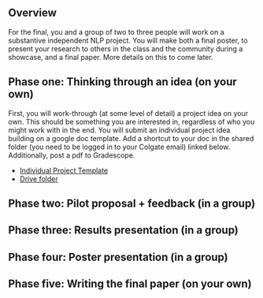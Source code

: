 ## Overview

For the final, you and a group of two to three people will work on a substantive independent NLP project. You will make both a final poster, to present your research to others in the class and the community during a showcase, and a final paper. More details on this to come later.

## Phase one: Thinking through an idea (on your own)

First, you will work-through (at some level of detail) a project idea on your own. This should be something you are interested in, regardless of who you might work with in the end. You will submit an individual project idea building on a google doc template. Add a shortcut to your doc in the shared folder (you need to be logged in to your Colgate email) linked below. Additionally, post a pdf to Gradescope.

* [Individual Project Template](https://docs.google.com/document/d/18NEOXHuBX5_RSSabhmeQD0wKT9VrspAMDJLab1Qi-8A/edit?usp=sharing)
* [Drive folder](https://drive.google.com/drive/folders/1H_P7U-yJWlZgAHMJT8qDcDtMDRTTviRG?usp=drive_link)

## Phase two: Pilot proposal + feedback (in a group)

## Phase three: Results presentation (in a group)

## Phase four: Poster presentation (in a group)

## Phase five: Writing the final paper (on your own)
